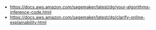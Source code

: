 - https://docs.aws.amazon.com/sagemaker/latest/dg/your-algorithms-inference-code.html
- https://docs.aws.amazon.com/sagemaker/latest/dg/clarify-online-explainability.html